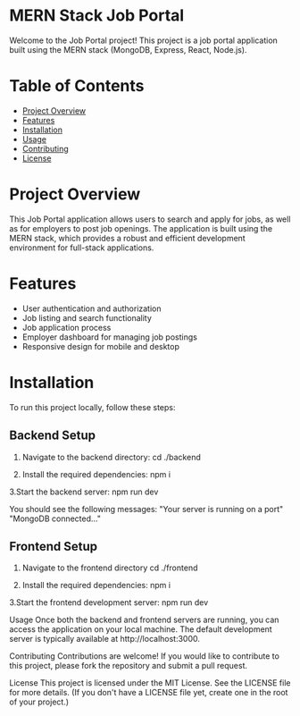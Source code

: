 # MERN Stack Job Portal

Welcome to the Job Portal project! This project is a job portal application built using the MERN stack (MongoDB, Express, React, Node.js).

# Table of Contents

- [Project Overview](#project-overview)
- [Features](#features)
- [Installation](#installation)
- [Usage](#usage)
- [Contributing](#contributing)
- [License](#license)

# Project Overview

This Job Portal application allows users to search and apply for jobs, as well as for employers to post job openings. The application is built using the MERN stack, which provides a robust and efficient development environment for full-stack applications.

# Features

- User authentication and authorization
- Job listing and search functionality
- Job application process
- Employer dashboard for managing job postings
- Responsive design for mobile and desktop

# Installation

To run this project locally, follow these steps:

## Backend Setup

1. Navigate to the backend directory:
   cd ./backend

2. Install the required dependencies:
   npm i

3.Start the backend server:
  npm run dev
  
You should see the following messages:
"Your server is running on a port"
"MongoDB connected..."

## Frontend Setup
1. Navigate to the frontend directory
   cd ./frontend
   
2. Install the required dependencies:
   npm i
   
3.Start the frontend development server:
npm run dev

Usage
Once both the backend and frontend servers are running, you can access the application on your local machine. The default development server is typically available at http://localhost:3000.

Contributing
Contributions are welcome! If you would like to contribute to this project, please fork the repository and submit a pull request.   

License
This project is licensed under the MIT License. See the LICENSE file for more details.  (If you don't have a LICENSE file yet, create one in the root of your project.)
